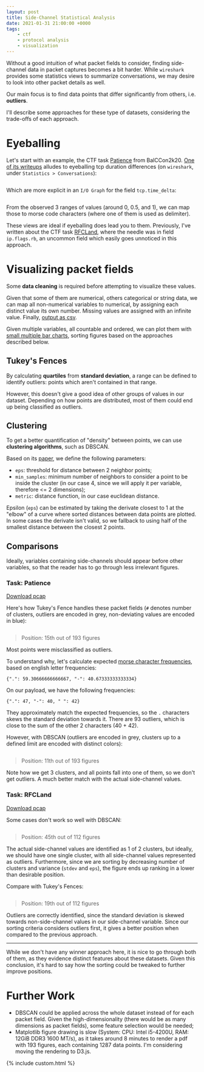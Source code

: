 ```yaml
---
layout: post
title: Side-Channel Statistical Analysis
date: 2021-01-31 21:00:00 +0000
tags:
    - ctf
    - protocol analysis
    - visualization
---
```


Without a good intuition of what packet fields to consider, finding side-channel data in packet captures becomes a bit harder. While `wireshark` provides some statistics views to summarize conversations, we may desire to look into other packet details as well.

Our main focus is to find data points that differ significantly from others, i.e. **outliers**.

I'll describe some approaches for these type of datasets, considering the trade-offs of each approach.

# Eyeballing

Let's start with an example, the CTF task [Patience](https://ctftime.org/writeup/24019) from BalCCon2k20. [One of its writeups](https://ajdin.io/posts/ctf-balccon-2020/#forensicspatience) alludes to eyeballing tcp duration differences (on `wireshark`, under `Statistics > Conversations`):

<div class="c-container-center">
    <img src="{{site.url}}{{site.baseurl}}/assets/img/side-channels/conversations.png" alt=""/>
</div>

Which are more explicit in an `I/O Graph` for the field `tcp.time_delta`:

<div class="c-container-center">
    <img src="{{site.url}}{{site.baseurl}}/assets/img/side-channels/io_graph.png" alt=""/>
</div>

From the observed 3 ranges of values (around 0, 0.5, and 1), we can map those to morse code characters (where one of them is used as delimiter).

These views are ideal if eyeballing does lead you to them. Previously, I've written about the CTF task [RFCLand](https://nevesnunes.github.io/blog/2020/07/20/CTF-Writeup-UIUCTF-2020-RFCland.html), where the needle was in field `ip.flags.rb`, an uncommon field which easily goes unnoticed in this approach.

# Visualizing packet fields

Some **data cleaning** is required before attempting to visualize these values.

Given that some of them are numerical, others categorical or string data, we can map all non-numerical variables to numerical, by assigning each distinct value its own number. Missing values are assigned with an infinite value. Finally, [output as csv](https://github.com/nevesnunes/env/blob/master/common/code/snippets/pcap/packets_to_csv.py).

Given multiple variables, all countable and ordered, we can plot them with [small multiple bar charts](https://github.com/nevesnunes/aggregables/blob/master/captures/matplotlib/multiple_bar.py), sorting figures based on the approaches described below.

## Tukey's Fences

By calculating **quartiles** from **standard deviation**, a range can be defined to identify outliers: points which aren't contained in that range.

However, this doesn't give a good idea of other groups of values in our dataset. Depending on how points are distributed, most of them could end up being classified as outliers.

## Clustering

To get a better quantification of "density" between points, we can use **clustering algorithms**, such as DBSCAN.

Based on its [paper](http://www2.cs.uh.edu/~ceick/7363/Papers/dbscan.pdf), we define the following parameters:

- `eps`: threshold for distance between 2 neighbor points;
- `min_samples`: minimum number of neighbors to consider a point to be inside the cluster (in our case 4, since we will apply it per variable, therefore <= 2 dimensions);
- `metric`: distance function, in our case euclidean distance.

Epsilon (`eps`) can be estimated by taking the derivate closest to 1 at the "elbow" of a curve where sorted distances between data points are plotted. In some cases the derivate isn't valid, so we fallback to using half of the smallest distance between the closest 2 points.

## Comparisons

Ideally, variables containing side-channels should appear before other variables, so that the reader has to go through less irrelevant figures.

### Task: Patience

[Download pcap]({{site.url}}{{site.baseurl}}/assets/writeups/BalCCon2k20/patience.pcap)

Here's how Tukey's Fence handles these packet fields (`#` denotes number of clusters, outliers are encoded in grey, non-deviating values are encoded in blue):

<div class="c-container-center">
    <img src="{{site.url}}{{site.baseurl}}/assets/img/side-channels/patience-tukey.png" alt=""/>
</div>

> Position: 15th out of 193 figures

Most points were misclassified as outliers.

To understand why, let's calculate expected [morse character frequencies](https://github.com/nevesnunes/env/blob/master/common/code/snippets/encodings/morse_letter_frequency.py), based on english letter frequencies:

```
{".": 59.30666666666667, "-": 40.67333333333334}
```

On our payload, we have the following frequencies:

```
{".": 47, "-": 40, " ": 42}
```

They approximately match the expected frequencies, so the `.` characters skews the standard deviation towards it. There are 93 outliers, which is close to the sum of the other 2 characters (40 + 42).

However, with DBSCAN (outliers are encoded in grey, clusters up to a defined limit are encoded with distinct colors):

<div class="c-container-center">
    <img src="{{site.url}}{{site.baseurl}}/assets/img/side-channels/patience-dbscan.png" alt=""/>
</div>

> Position: 11th out of 193 figures

Note how we get 3 clusters, and all points fall into one of them, so we don't get outliers. A much better match with the actual side-channel values.

### Task: RFCLand

[Download pcap]({{site.url}}{{site.baseurl}}/assets/writeups/UIUCTF2020/challenge.pcap)

Some cases don't work so well with DBSCAN:

<div class="c-container-center">
    <img src="{{site.url}}{{site.baseurl}}/assets/img/side-channels/rfcland-dbscan.png" alt=""/>
</div>

> Position: 45th out of 112 figures

The actual side-channel values are identified as 1 of 2 clusters, but ideally, we should have one single cluster, with all side-channel values represented as outliers. Furthermore, since we are sorting by decreasing number of clusters and variance (`stdev` and `eps`), the figure ends up ranking in a lower than desirable position.

Compare with Tukey's Fences:

<div class="c-container-center">
    <img src="{{site.url}}{{site.baseurl}}/assets/img/side-channels/rfcland-tukey.png" alt=""/>
</div>

> Position: 19th out of 112 figures

Outliers are correctly identified, since the standard deviation is skewed towards non-side-channel values in our side-channel variable. Since our sorting criteria considers outliers first, it gives a better position when compared to the previous approach.

---

While we don't have any winner approach here, it is nice to go through both of them, as they evidence distinct features about these datasets. Given this conclusion, it's hard to say how the sorting could be tweaked to further improve positions.

# Further Work

- DBSCAN could be applied across the whole dataset instead of for each packet field. Given the high-dimensionality (there would be as many dimensions as packet fields), some feature selection would be needed;
- Matplotlib figure drawing is slow (System: CPU: Intel i5-4200U, RAM: 12GiB DDR3 1600 MT/s), as it takes around 8 minutes to render a pdf with 193 figures, each containing 1287 data points. I'm considering moving the rendering to D3.js.

{% include custom.html %}
